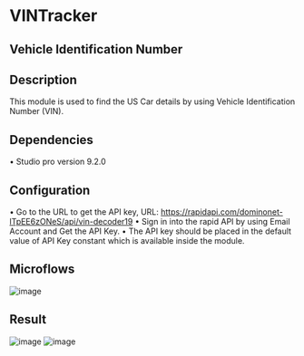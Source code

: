 # VINTracker

## Vehicle Identification Number
## Description
This module is used to find the US Car details by using Vehicle Identification Number (VIN). 

## Dependencies 
•	Studio pro version 9.2.0

## Configuration
•	Go to the URL to get the API key, URL: https://rapidapi.com/dominonet-lTpEE6zONeS/api/vin-decoder19
•	Sign in into the rapid API by using Email Account and Get the API Key.
•	The API key should be placed in the default value of API Key constant which is available inside the module.

## Microflows

 ![image](https://user-images.githubusercontent.com/126243224/222717324-704c2295-bdbc-423b-b42c-9d5df85840db.png)

	

## Result

 
 ![image](https://user-images.githubusercontent.com/126243224/222717687-ab06ae1f-6dd1-4c4c-8996-7b03d299205d.png)
![image](https://user-images.githubusercontent.com/126243224/222717435-5eb11908-a487-408a-9af5-681ed36358ce.png)



